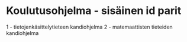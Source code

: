# Koulutusohjelma - sisäinen id parit

1 - tietojenkäsittelytieteen kandiohjelma
2 - matemaattisten tieteiden kandiohjelma